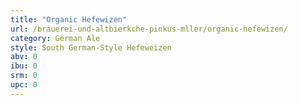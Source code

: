 ```yaml
---
title: "Organic Hefewizen"
url: /brauerei-und-altbierkche-pinkus-mller/organic-hefewizen/
category: German Ale
style: South German-Style Hefeweizen
abv: 0
ibu: 0
srm: 0
upc: 0
---
```


